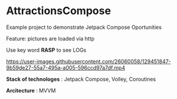  
# AttractionsCompose
Example project to demonstrate Jetpack Compose Oportunities

Feature: pictures are loaded via http

Use key word **RASP** to see LOGs

https://user-images.githubusercontent.com/26060058/129451847-9b59de27-55a7-495a-a005-596ccd97a7df.mp4


**Stack of technologes** : Jetpack Compose, Volley, Coroutines

**Arcitecture** : MVVM
